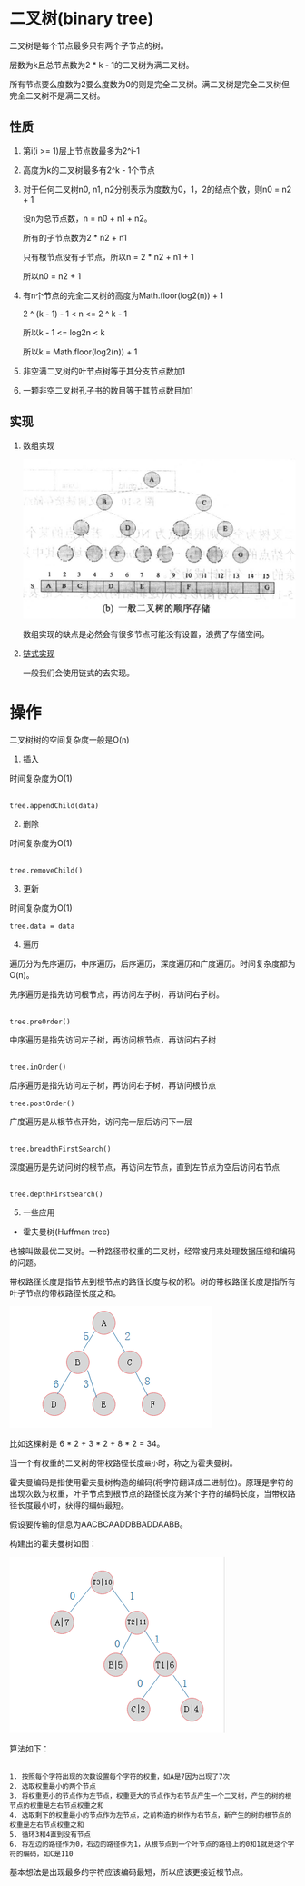 # 二叉树(binary tree)

二叉树是每个节点最多只有两个子节点的树。

层数为k且总节点数为2 * k - 1的二叉树为满二叉树。

所有节点要么度数为2要么度数为0的则是完全二叉树。满二叉树是完全二叉树但完全二叉树不是满二叉树。

## 性质

1. 第i(i >= 1)层上节点数最多为2^i-1

2. 高度为k的二叉树最多有2^k - 1个节点

3. 对于任何二叉树n0, n1, n2分别表示为度数为0，1，2的结点个数，则n0 = n2 + 1

    设n为总节点数，n = n0 + n1 + n2。

    所有的子节点数为2 * n2 + n1

    只有根节点没有子节点，所以n = 2 * n2 + n1 + 1

    所以n0 = n2 + 1

4. 有n个节点的完全二叉树的高度为Math.floor(log2(n)) + 1

    2 ^ (k - 1) - 1 < n <= 2 ^ k - 1

    所以k - 1 <= log2n < k

    所以k = Math.floor(log2(n)) + 1

5. 非空满二叉树的叶节点树等于其分支节点数加1

6. 一颗非空二叉树孔子书的数目等于其节点数目加1

## 实现

1. 数组实现

    ![binaryTree](../images/binaryTree1.png)

    数组实现的缺点是必然会有很多节点可能没有设置，浪费了存储空间。

2. [链式实现](../example/binaryTree.py)

    一般我们会使用链式的去实现。

# 操作

二叉树树的空间复杂度一般是O(n)

1. 插入

时间复杂度为O(1)

```

tree.appendChild(data)

```

2. 删除

时间复杂度为O(1)

```

tree.removeChild()

```

3. 更新

时间复杂度为O(1)

```
tree.data = data

```

4. 遍历

遍历分为先序遍历，中序遍历，后序遍历，深度遍历和广度遍历。时间复杂度都为O(n)。

先序遍历是指先访问根节点，再访问左子树，再访问右子树。

```

tree.preOrder()

```

中序遍历是指先访问左子树，再访问根节点，再访问右子树

```

tree.inOrder()

```

后序遍历是指先访问左子树，再访问右子树，再访问根节点

```
tree.postOrder()

```

广度遍历是从根节点开始，访问完一层后访问下一层

```

tree.breadthFirstSearch()

```

深度遍历是先访问树的根节点，再访问左节点，直到左节点为空后访问右节点

```

tree.depthFirstSearch()

```

5. 一些应用

* 霍夫曼树(Huffman tree)

也被叫做最优二叉树。一种路径带权重的二叉树，经常被用来处理数据压缩和编码的问题。

带权路径长度是指节点到根节点的路径长度与权的积。树的带权路径长度是指所有叶子节点的带权路径长度之和。

![huffmanTree](../images/huffmanTree.png)

比如这棵树是 6 * 2 + 3 * 2 + 8 * 2 = 34。

当一个有权重的二叉树的带权路径长度`最小`时，称之为霍夫曼树。

霍夫曼编码是指使用霍夫曼树构造的编码(将字符翻译成二进制位)。原理是字符的出现次数为权重，叶子节点到根节点的路径长度为某个字符的编码长度，当带权路径长度最小时，获得的编码最短。

假设要传输的信息为AACBCAADDBBADDAABB。

构建出的霍夫曼树如图：

![huffmanEncode](../images/huffmanEncode.png)

算法如下：

```

1. 按照每个字符出现的次数设置每个字符的权重，如A是7因为出现了7次
2. 选取权重最小的两个节点
3. 将权重更小的节点作为左节点，权重更大的节点作为右节点产生一个二叉树，产生的树的根节点的权重是左右节点权重之和
4. 选取剩下的权重最小的节点作为左节点，之前构造的树作为右节点，新产生的树的根节点的权重是左右节点权重之和
5. 循环3和4直到没有节点
6. 将左边的路径作为0，右边的路径作为1，从根节点到一个叶节点的路径上的0和1就是这个字符的编码，如C是110

```

基本想法是出现最多的字符应该编码最短，所以应该更接近根节点。





